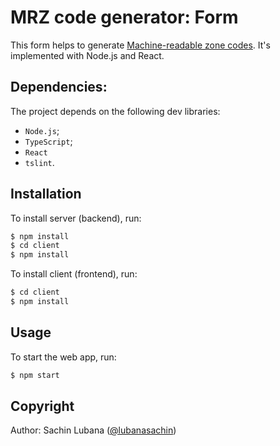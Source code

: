 # MRZ code generator: Form

This form helps to generate [Machine-readable zone codes](https://en.wikipedia.org/wiki/Machine-readable_passport). 
It's implemented with Node.js and React. 

## Dependencies:

The project depends on the following dev libraries:
* `Node.js`;
* `TypeScript`;
* `React`
* `tslint`.


## Installation

To install server (backend), run:

```sh
$ npm install
$ cd client
$ npm install
```

To install client (frontend), run:

```sh
$ cd client
$ npm install
```

## Usage

To start the web app, run:

```sh
$ npm start
```

## Copyright

Author: Sachin Lubana ([@lubanasachin](https://github.com/sachinlubana26))


